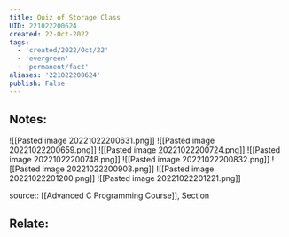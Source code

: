```yaml
---
title: Quiz of Storage Class
UID: 221022200624
created: 22-Oct-2022
tags:
  - 'created/2022/Oct/22'
  - 'evergreen'
  - 'permanent/fact'
aliases: '221022200624'
publish: False
---
```

## Notes:
![[Pasted image 20221022200631.png]]
![[Pasted image 20221022200659.png]]
![[Pasted image 20221022200724.png]]
![[Pasted image 20221022200748.png]]
![[Pasted image 20221022200832.png]]
![[Pasted image 20221022200903.png]]
![[Pasted image 20221022201200.png]]
![[Pasted image 20221022201221.png]]


source:: [[Advanced C Programming Course]], Section

## Relate:
